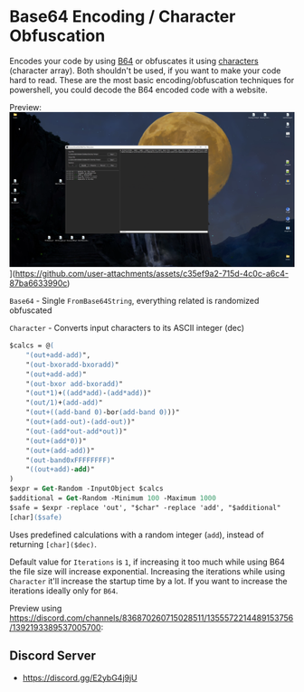 # Base64 Encoding / Character Obfuscation

Encodes your code by using [B64](https://www.base64decode.org/) or obfuscates it using [characters](https://www.rapidtables.com/code/text/ascii-table.html) (character array). Both shouldn't be used, if you want to make your code hard to read. These are the most basic encoding/obfuscation techniques for powershell, you could decode the B64 encoded code with a website. 

Preview:
![pre](https://github.com/5Noxi/B64-Character/blob/main/b64char.png)](https://github.com/user-attachments/assets/c35ef9a2-715d-4c0c-a6c4-87ba6633990c)

`Base64` - Single `FromBase64String`, everything related is randomized obfuscated

`Character` - Converts input characters to its ASCII integer (dec)
```ps
$calcs = @(
    "(out+add-add)",
    "(out-bxoradd-bxoradd)"
    "(out+add-add)"
    "(out-bxor add-bxoradd)"
    "(out*1)+((add*add)-(add*add))"
    "(out/1)+(add-add)"
    "(out+((add-band 0)-bor(add-band 0)))"
    "(out+(add-out)-(add-out))"
    "(out-(add*out-add*out))"
    "(out+(add*0))"
    "(out+(add-add))"
    "(out-band0xFFFFFFFF)"
    "((out+add)-add)"
)
$expr = Get-Random -InputObject $calcs
$additional = Get-Random -Minimum 100 -Maximum 1000
$safe = $expr -replace 'out', "$char" -replace 'add', "$additional"
[char]($safe)
```
Uses predefined calculations with a random integer (`add`), instead of returning `[char]($dec)`.

Default value for `Iterations` is `1`, if increasing it too much while using B64 the file size will increase exponential. Increasing the iterations while using `Character` it'll increase the startup time by a lot. If you want to increase the iterations ideally only for `B64`.

Preview using https://discord.com/channels/836870260715028511/1355572214489153756/1392193389537005700:

## Discord Server 
- https://discord.gg/E2ybG4j9jU
